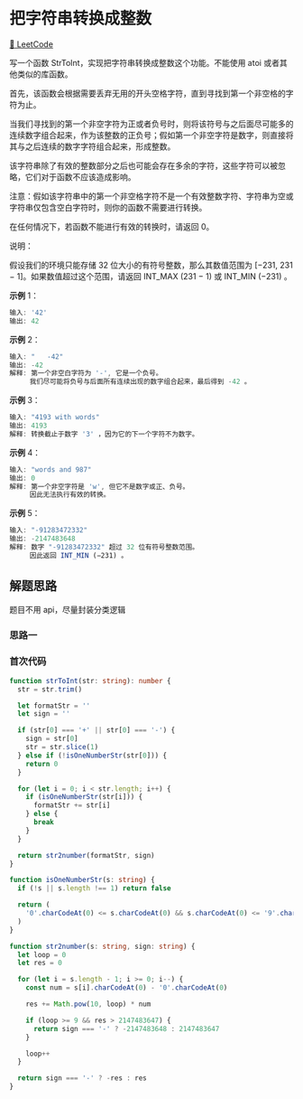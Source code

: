# 把字符串转换成整数

[🔗 LeetCode](https://leetcode.cn/problems/ba-zi-fu-chuan-zhuan-huan-cheng-zheng-shu-lcof/)

写一个函数 StrToInt，实现把字符串转换成整数这个功能。不能使用 atoi 或者其他类似的库函数。

首先，该函数会根据需要丢弃无用的开头空格字符，直到寻找到第一个非空格的字符为止。

当我们寻找到的第一个非空字符为正或者负号时，则将该符号与之后面尽可能多的连续数字组合起来，作为该整数的正负号；假如第一个非空字符是数字，则直接将其与之后连续的数字字符组合起来，形成整数。

该字符串除了有效的整数部分之后也可能会存在多余的字符，这些字符可以被忽略，它们对于函数不应该造成影响。

注意：假如该字符串中的第一个非空格字符不是一个有效整数字符、字符串为空或字符串仅包含空白字符时，则你的函数不需要进行转换。

在任何情况下，若函数不能进行有效的转换时，请返回 0。

说明：

假设我们的环境只能存储 32 位大小的有符号整数，那么其数值范围为 [−231, 231 − 1]。如果数值超过这个范围，请返回 INT_MAX (231 − 1) 或 INT_MIN (−231) 。

**示例** 1：

```js
输入: '42'
输出: 42
```

**示例** 2：

```js
输入: "   -42"
输出: -42
解释: 第一个非空白字符为 '-', 它是一个负号。
     我们尽可能将负号与后面所有连续出现的数字组合起来，最后得到 -42 。

```

**示例** 3：

```js
输入: "4193 with words"
输出: 4193
解释: 转换截止于数字 '3' ，因为它的下一个字符不为数字。
```

**示例** 4：

```js
输入: "words and 987"
输出: 0
解释: 第一个非空字符是 'w', 但它不是数字或正、负号。
     因此无法执行有效的转换。
```

**示例** 5：

```js
输入: "-91283472332"
输出: -2147483648
解释: 数字 "-91283472332" 超过 32 位有符号整数范围。
     因此返回 INT_MIN (−231) 。
```

## 解题思路

题目不用 api，尽量封装分类逻辑

### 思路一

### 首次代码

```ts
function strToInt(str: string): number {
  str = str.trim()

  let formatStr = ''
  let sign = ''

  if (str[0] === '+' || str[0] === '-') {
    sign = str[0]
    str = str.slice(1)
  } else if (!isOneNumberStr(str[0])) {
    return 0
  }

  for (let i = 0; i < str.length; i++) {
    if (isOneNumberStr(str[i])) {
      formatStr += str[i]
    } else {
      break
    }
  }

  return str2number(formatStr, sign)
}

function isOneNumberStr(s: string) {
  if (!s || s.length !== 1) return false

  return (
    '0'.charCodeAt(0) <= s.charCodeAt(0) && s.charCodeAt(0) <= '9'.charCodeAt(0)
  )
}

function str2number(s: string, sign: string) {
  let loop = 0
  let res = 0

  for (let i = s.length - 1; i >= 0; i--) {
    const num = s[i].charCodeAt(0) - '0'.charCodeAt(0)

    res += Math.pow(10, loop) * num

    if (loop >= 9 && res > 2147483647) {
      return sign === '-' ? -2147483648 : 2147483647
    }

    loop++
  }

  return sign === '-' ? -res : res
}
```
